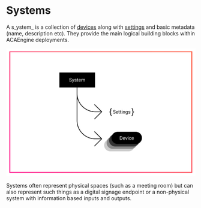 # Systems

A s_ystem_ is a collection of [devices](devices.md) along with [settings](settings.md) and basic metadata \(name, description etc\). They provide the main logical building blocks within ACAEngine deployments.

![Systems have settings and a collection of devices.](../.gitbook/assets/concepts-system.svg)

Systems often represent physical spaces \(such as a meeting room\) but can also represent such things as a digital signage endpoint or a non-physical system with information based inputs and outputs. 



